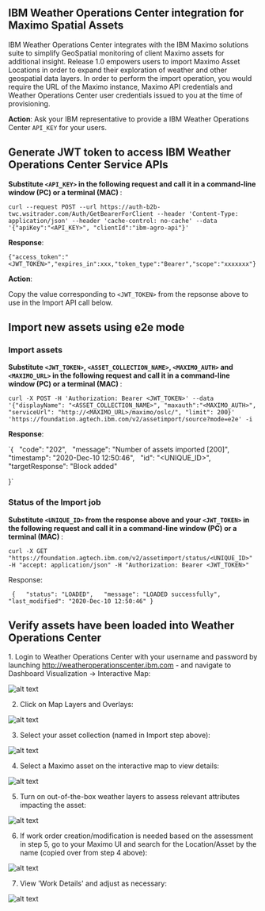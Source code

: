 ## IBM Weather Operations Center integration for Maximo Spatial Assets </h1> 

IBM Weather Operations Center integrates with the IBM Maximo solutions suite to simplify GeoSpatial monitoring of client Maximo assets for additional insight. Release 1.0 empowers users to import Maximo Asset Locations in order to expand their exploration of weather and other geospatial data layers. In order to perform the import operation, you would require the URL of the Maximo instance, Maximo API credentials and Weather Operations Center user credentials issued to you at the time of provisioning. 

<b>Action</b>: Ask your IBM representative to provide a IBM Weather Operations Center `API_KEY` for your users. 

## Generate JWT token to access IBM Weather Operations Center Service APIs
  
<b>Substitute `<API_KEY>` in the following request and call it in a command-line window (PC) or a terminal (MAC) </b>: 

 `curl --request POST --url https://auth-b2b-twc.wsitrader.com/Auth/GetBearerForClient --header 'Content-Type: application/json' --header 'cache-control: no-cache' --data '{"apiKey":"<API_KEY>", "clientId":"ibm-agro-api"}'`

<b>Response</b>: 

  `{"access_token":"<JWT_TOKEN>","expires_in":xxx,"token_type":"Bearer","scope":"xxxxxxx"}`
 
<b>Action</b>:

  Copy the value corresponding to `<JWT_TOKEN>` from the repsonse above to use in the Import API call below.
 
## Import new assets using e2e mode


### Import assets

<b>Substitute `<JWT_TOKEN>`, `<ASSET_COLLECTION_NAME>`, `<MAXIMO_AUTH>` and `<MAXIMO_URL>` in the following request and call it in a command-line window (PC) or a terminal (MAC) </b>: 

`curl -X POST -H 'Authorization: Bearer <JWT_TOKEN>' --data '{"displayName": "<ASSET_COLLECTION_NAME>", "maxauth":"<MAXIMO_AUTH>", "serviceUrl": "http://<MAXIMO_URL>/maximo/oslc/", "limit": 200}' 'https://foundation.agtech.ibm.com/v2/assetimport/source?mode=e2e' -i`


<b>Response</b>:


`{
  "code": "202",
  "message": "Number of assets imported [200]",
  "timestamp": "2020-Dec-10 12:50:46",
  "id": "<UNIQUE_ID>",
  "targetResponse": "Block added"


}`


### Status of the Import job


<b>Substitute `<UNIQUE_ID>` from the response above and your `<JWT_TOKEN>` in the following request and call it in a command-line window (PC) or a terminal (MAC) </b>: 


`curl -X GET "https://foundation.agtech.ibm.com/v2/assetimport/status/<UNIQUE_ID>" -H "accept: application/json" -H "Authorization: Bearer <JWT_TOKEN>"`


Response:

`
{
  "status": "LOADED",
  "message": "LOADED successfully",
  "last_modified": "2020-Dec-10 12:50:46"
}`


## Verify assets have been loaded into Weather Operations Center



 1. Login to Weather Operations Center with your username and password by launching http://weatheroperationscenter.ibm.com - and navigate to Dashboard Visualization -> Interactive Map:
 
![alt text](https://github.com/IBM/Weather-Operations-Center/blob/master/docs/resources/woc-maximo01.png?raw=true)

 2. Click on Map Layers and Overlays:
  
 ![alt text](https://github.com/IBM/Weather-Operations-Center/blob/master/docs/resources/woc-maximo02.png?raw=true)
 
 3. Select your asset collection (named <Asset Collection Name> in Import step above):
  
 ![alt text](https://github.com/IBM/Weather-Operations-Center/blob/master/docs/resources/woc-maximo03.png?raw=true)
  
 4. Select a Maximo asset on the interactive map to view details:
  
 ![alt text](https://github.com/IBM/Weather-Operations-Center/blob/master/docs/resources/woc-maximo04.png?raw=true)
  
 5. Turn on out-of-the-box weather layers to assess relevant attributes impacting the asset:
  
 ![alt text](https://github.com/IBM/Weather-Operations-Center/blob/master/docs/resources/woc-maximo05.png?raw=true)
  
 6. If work order creation/modification is needed based on the assessment in step 5, go to your Maximo UI and search for the Location/Asset by the name (copied over from step 4 above):
  
 ![alt text](https://github.com/IBM/Weather-Operations-Center/blob/master/docs/resources/woc-maximo06.png?raw=true)
  
 7. View 'Work Details' and adjust as necessary:
  
 ![alt text](https://github.com/IBM/Weather-Operations-Center/blob/master/docs/resources/woc-maximo07.png?raw=true)
  
  
 
